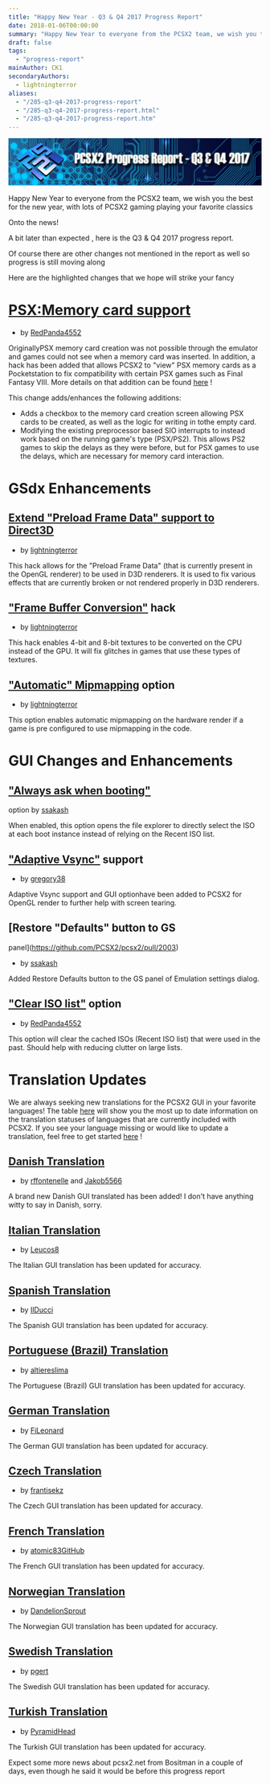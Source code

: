 ```yaml
---
title: "Happy New Year - Q3 & Q4 2017 Progress Report"
date: 2018-01-06T00:00:00
summary: "Happy New Year to everyone from the PCSX2 team, we wish you the best for the new year, with lots of PCSX2 gaming playing your favorite classics"
draft: false
tags:
  - "progress-report"
mainAuthor: CK1
secondaryAuthors:
  - lightningterror
aliases:
  - "/285-q3-q4-2017-progress-report"
  - "/285-q3-q4-2017-progress-report.html"
  - "/285-q3-q4-2017-progress-report.htm"
---
```


![](./img/progress-rep-q3-q4-2017.jpg)

Happy New Year to everyone from the PCSX2 team, we wish you the best for
the new year, with lots of PCSX2 gaming playing your favorite classics

Onto the news!

A bit later than expected , here is the Q3 & Q4 2017 progress report.

Of course there are other changes not mentioned in the report as well so
progress is still moving along

Here are the highlighted changes that we hope will strike your fancy

# [PSX:Memory card support](https://github.com/PCSX2/pcsx2/pull/2067)
- by [RedPanda4552](https://github.com/RedPanda4552)

OriginallyPSX memory card creation was not possible through the emulator
and games could not see when a memory card was inserted. In addition, a
hack has been added that allows PCSX2 to "view" PSX memory cards as a
Pocketstation to fix compatibility with certain PSX games such as Final
Fantasy VIII. More details on that addition can be found
[here](https://github.com/PCSX2/pcsx2/pull/2208) !

This change adds/enhances the following additions:

-   Adds a checkbox to the memory card creation screen allowing PSX
    cards to be created, as well as the logic for writing in tothe empty
    card.
-   Modifying the existing preprocessor based SIO interrupts to instead
    work based on the running game's type (PSX/PS2). This allows PS2
    games to skip the delays as they were before, but for PSX games to
    use the delays, which are necessary for memory card interaction.


# GSdx Enhancements

## [Extend "Preload Frame Data" support to Direct3D](https://github.com/PCSX2/pcsx2/pull/2145)
- by [lightningterror](https://github.com/lightningterror)

This hack allows
for the "Preload Frame Data" (that is currently present in the OpenGL
renderer) to be used in D3D renderers. It is used to fix various effects
that are currently broken or not rendered properly in D3D renderers.

## ["Frame Buffer Conversion"](https://github.com/PCSX2/pcsx2/pull/2086) hack
- by [lightningterror](https://github.com/lightningterror)

This
hack enables 4-bit and 8-bit textures to be converted on the CPU instead
of the GPU. It will fix glitches in games that use these types of
textures.

## ["Automatic" Mipmapping](https://github.com/PCSX2/pcsx2/pull/2099) option
- by [lightningterror](https://github.com/lightningterror)

This
option enables automatic mipmapping on the hardware render if a game is
pre configured to use mipmapping in the code.


# GUI Changes and Enhancements

## ["Always ask when booting"](https://github.com/PCSX2/pcsx2/pull/1934)
option by [ssakash](https://github.com/ssakash)

When enabled, this
option opens the file explorer to directly select the ISO at each boot
instance instead of relying on the Recent ISO list.

## ["Adaptive Vsync"](https://github.com/PCSX2/pcsx2/pull/2000) support
- by [gregory38](https://github.com/gregory38)

Adaptive Vsync support and
GUI optionhave been added to PCSX2 for OpenGL render to further help
with screen tearing.

## [Restore "Defaults" button to GS
panel](https://github.com/PCSX2/pcsx2/pull/2003)
- by [ssakash](https://github.com/ssakash)

Added Restore Defaults button to
the GS panel of Emulation settings dialog.

## ["Clear ISO list"](https://github.com/PCSX2/pcsx2/pull/2080) option
- by [RedPanda4552](https://github.com/RedPanda4552)

This option will clear
the cached ISOs (Recent ISO list) that were used in the past. Should
help with reducing clutter on large lists.

# Translation Updates

We are always seeking new translations for the PCSX2 GUI in your
favorite languages! The table
[here](https://github.com/PCSX2/pcsx2/wiki/PCSX2-Version-Guide-for-Translations)
will show you the most up to date information on the translation
statuses of languages that are currently included with PCSX2. If you see
your language missing or would like to update a translation, feel free
to get started
[here](https://forums.pcsx2.net/Thread-Program-and-Guide-translation-applications)
!

## [Danish Translation](https://github.com/PCSX2/pcsx2/pull/1966)
- by [rffontenelle](https://github.com/rffontenelle) and [Jakob5566](https://forums.pcsx2.net/User-Jakob5566)

A brand new
Danish GUI translated has been added! I don't have anything witty to say
in Danish, sorry.

## [Italian Translation](https://github.com/PCSX2/pcsx2/pull/2155)
- by [Leucos8](https://github.com/Leucos8)

The Italian GUI translation has
been updated for accuracy.

## [Spanish Translation](https://github.com/PCSX2/pcsx2/pull/2127)
- by [IlDucci](https://github.com/IlDucci)

The Spanish GUI translation has
been updated for accuracy.

## [Portuguese (Brazil) Translation](https://github.com/PCSX2/pcsx2/pull/2209)
- by [altiereslima](https://github.com/altiereslima)

The Portuguese
(Brazil) GUI translation has been updated for accuracy.

## [German Translation](https://github.com/PCSX2/pcsx2/pull/2209)
- by [FiLeonard](https://github.com/FiLeonard)

The German GUI translation
has been updated for accuracy.

## [Czech Translation](https://github.com/PCSX2/pcsx2/pull/1989)
- by [frantisekz](https://github.com/frantisekz)

The Czech GUI translation
has been updated for accuracy.

## [French Translation](https://github.com/PCSX2/pcsx2/pull/2119)
- by [atomic83GitHub](https://github.com/atomic83GitHub)

The French GUI
translation has been updated for accuracy.

## [Norwegian Translation](https://github.com/PCSX2/pcsx2/pull/1850)
- by [DandelionSprout](https://github.com/DandelionSprout)

The Norwegian
GUI translation has been updated for accuracy.

## [Swedish Translation](https://github.com/PCSX2/pcsx2/pull/2140)
- by [pgert](https://github.com/pgert)

The Swedish GUI translation has been
updated for accuracy.

## [Turkish Translation](https://github.com/PCSX2/pcsx2/pull/2029)
- by [PyramidHead](https://forums.pcsx2.net/User-PyramidHead)

The Turkish
GUI translation has been updated for accuracy.

Expect some more news about pcsx2.net from Bositman in a couple of days,
even though he said it would be before this progress report
